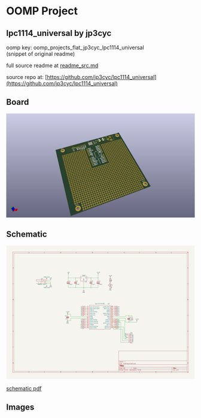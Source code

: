 # OOMP Project  
## lpc1114_universal  by jp3cyc  
  
oomp key: oomp_projects_flat_jp3cyc_lpc1114_universal  
(snippet of original readme)  
  
  
  full source readme at [readme_src.md](readme_src.md)  
  
source repo at: [https://github.com/jp3cyc/lpc1114_universal](https://github.com/jp3cyc/lpc1114_universal)  
## Board  
  
[![working_3d.png](working_3d_600.png)](working_3d.png)  
## Schematic  
  
[![working_schematic.png](working_schematic_600.png)](working_schematic.png)  
  
[schematic pdf](working_schematic.pdf)  
## Images  
